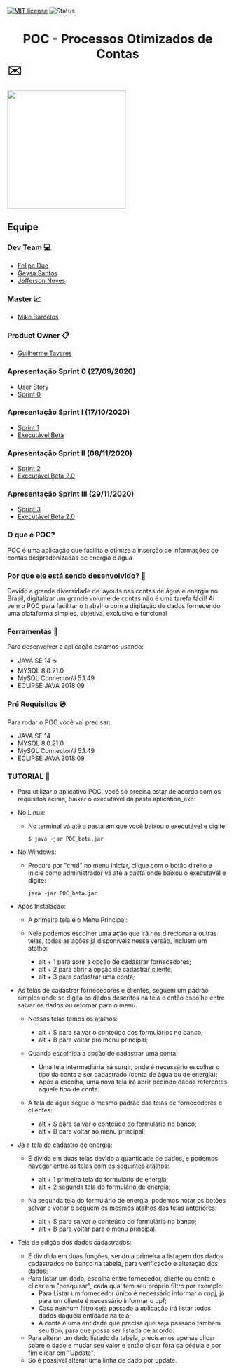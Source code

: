 [![MIT license](https://img.shields.io/badge/License-MIT-blue.svg)](https://lbesson.mit-license.org/)
![Status](https://img.shields.io/badge/Status-In_progress-orange.svg)
# <center> POC - Processos Otimizados de Contas </center> :envelope:
<img src="https://github.com/MikeBBatista/pi-fatec-java/blob/develop/app/src/img/rsz_3poc.png" width="270px" heigth="270px" align="i"> 

## Equipe

### Dev Team :computer:

* [Felipe Duo](https://www.linkedin.com/in/felipe-duo-209651127/)
* [Geysa Santos](https://www.linkedin.com/in/geysa-fernanda-f-f-santos-97159b10a/)  
* [Jefferson Neves](https://www.linkedin.com/in/jeferson-tadeu-das-neves-a98343190/)

### Master :chart_with_upwards_trend:

* [Mike Barcelos](https://www.linkedin.com/in/mike-barcelos-b4648016a/)  

### Product Owner :clipboard:

* [Guilherme Tavares](https://www.linkedin.com/in/guilhermeftavares/)


### Apresentação Sprint 0 (27/09/2020) 
* [User Story](https://drive.google.com/file/d/1FgCiddxV0BacmEHiR5Xw8v0SLv4diTsZ/view?usp=sharing)
* [Sprint 0](https://drive.google.com/file/d/1EVJPpmEamyzXfEI8WTmrKYo8Iq_8sBKT/view?usp=sharing)


### Apresentação Sprint I (17/10/2020) 
* [Sprint 1](https://drive.google.com/file/d/1nOgl_S0vtLXNuLil7aBkkigiMFR3jACz/view?usp=sharing)
* [Executável Beta](https://drive.google.com/file/d/1VomvKVPfKELb7qm2l9W4r22lDG6mXhUk/view?usp=sharing)

### Apresentação Sprint II (08/11/2020)
* [Sprint 2](https://drive.google.com/file/d/1foRH06ve62J8zBLN81uq8GSbTeufTLgY/view?usp=sharing)
* [Executável Beta 2.0](https://drive.google.com/file/d/1qVH_Uh_dj-nzQ76ZDc63U17FUGkoBmyb/view?usp=sharing)

### Apresentação Sprint III (29/11/2020)
* [Sprint 3](https://drive.google.com/file/d/1zbDut4F2GjHMc__KgvFkvAMpVFmTIL-Q/view?usp=sharing)
* [Executável Beta 2.0](https://drive.google.com/file/d/1q8Y5Dw6evqfcJk7u29KN_WqzrD-RnjYq/view?usp=sharing)

### O que é POC?
 
 POC é uma aplicação que facilita e otimiza a inserção de informações de contas despradonizadas de energia e água
 
### Por que ele está sendo desenvolvido? :gift:
 
 Devido a grande diversidade de layouts nas contas de água e energia no Brasil, digitalizar um grande volume de contas não é uma tarefa fácil! Ai vem o POC para facilitar o trabalho com a digitação de dados fornecendo uma plataforma simples, objetiva, exclusiva e funcional
 
### Ferramentas :wrench:

Para desenvolver a aplicação estamos usando:
- JAVA SE 14 :coffee:
- MYSQL 8.0.21.0
- MySQL Connector/J 5.1.49
- ECLIPSE JAVA 2018 09

### Pré Requisitos :cd:

Para rodar o POC você vai precisar:
- JAVA SE 14
- MYSQL 8.0.21.0
- MySQL Connector/J 5.1.49
- ECLIPSE JAVA 2018 09

### TUTORIAL :rainbow:

- Para utilizar o aplicativo POC, você só precisa estar de acordo com os requisitos acima, baixar o executavel da pasta aplication_exe:

- No Linux: 

	 - No terminal vá até a pasta em que você baixou o executável e digite:

   		```$ java -jar POC_beta.jar ```
- No Windows:
	- Procure por "cmd" no menu iniciar, clique com o botão direito e inicie como administrador vá até a pasta onde baixou o executavél e digite:
  
		```java -jar POC_beta.jar ```
  

- Após Instalação:
  - A primeira tela é o Menu Principal:
   - Nele podemos escolher uma ação que irá nos direcionar a outras telas, todas as ações já disponíveis nessa versão, incluem um atalho:

      - alt + 1 para abrir a opção de cadastrar fornecedores;
      - alt + 2 para abrir a opção de cadastrar cliente;
      - alt + 3 para cadastrar uma conta;


 - As telas de cadastrar fornecedores e clientes, seguem um padrão simples onde se digita os dados descritos na tela e então escolhe entre salvar os dados ou retornar para o menu.

   - Nessas telas temos os atalhos:

      - alt + S para salvar o conteúdo dos formulários no banco;
      - alt + B para voltar pro menu principal;

   - Quando escolhida a opção de cadastrar uma conta: 
     - Uma tela intermediária irá surgir, onde é necessário escolher o tipo da conta a ser cadastrado (conta de água ou de energia):
     - Após a escolha, uma nova tela irá abrir pedindo dados referentes aquele tipo de conta:

   - A tela de água segue o mesmo padrão das telas de fornecedores e clientes:

       - alt + S para salvar o conteúdo do formulário no banco;
       - alt + B para voltar ao menu principal;

  - Já a tela de cadastro de energia: 
    - É divida em duas telas devido a quantidade de dados, e podemos navegar entre as telas com os seguintes atalhos:

       - alt + 1 primeira tela do formulário de energia;
       - alt + 2 segunda tela do formulário de energia;

    - Na segunda tela do formulário de energia, podemos notar os botões salvar e voltar e seguem os mesmos atalhos das telas anteriores:

       - alt + S para salvar o conteúdo do formulário no banco;
       - alt + B para voltar para o menu principal.

  - Tela de edição dos dados cadastrados:
    - É dividida em duas funções, sendo a primeira a listagem dos dados cadastrados no banco na tabela, para verificação e alteração dos dados;
    - Para listar um dado, escolha entre fornecedor, cliente ou conta e clicar em "pesquisar", cada qual tem seu próprio filtro por exemplo:
       - Para Listar um fornecedor único é necessário informar o cnpj, já para um cliente é necessário informar o cpf;
       - Caso nenhum filtro seja passado a aplicação irá listar todos dados daquela entidade na tela;
       - A conta é uma entidade que precisa que seja passado também seu tipo, para que possa ser listada de acordo.
    - Para alterar um dado listado da tabela, precisamos apenas clicar sobre o dado e mudar seu valor e então clicar fora da cédula e por fim clicar em "Update";
    - Só é possível alterar uma linha de dado por update.
